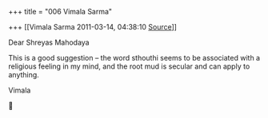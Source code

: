 +++
title = "006 Vimala Sarma"

+++
[[Vimala Sarma	2011-03-14, 04:38:10 [Source](https://groups.google.com/g/samskrita/c/i5LJLKHbdqE)]]



Dear Shreyas Mahodaya

This is a good suggestion – the word sthouthi seems to be associated with a religious feeling in my mind, and the root mud is secular and can apply to anything.

Vimala



